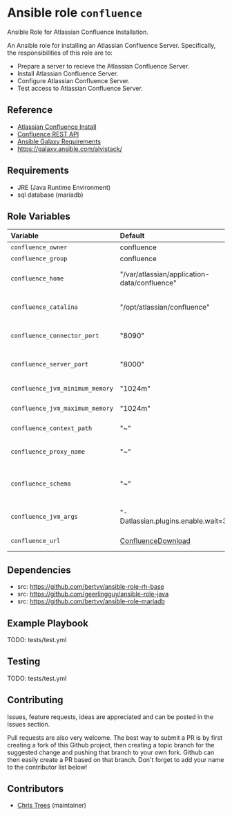 # Ansible role `confluence`
<!-- 
[//]: # todo [![Travis](https://img.shields.io/travis/ctrees/ansible-role-confluence.svg)](https://travis-ci.org/ctrees/ansible-role-confluence)
[//]: # todo [![GitHub release](https://img.shields.io/github/release/ctrees/ansible-role-confluence.svg)](https://github.com/ctrees/ansible-role-confluence)
[//]: # todo [![GitHub license](https://img.shields.io/github/license/ctrees/ansible-role-confluence.svg)](https://github.com/ctrees/ansible-role-confluence/blob/master/LICENSE)
[//]: # todo [![Ansible Role](https://img.shields.io/badge/galaxy-ctrees.confluence-blue.svg)](https://galaxy.ansible.com/ctrees/confluence)
-->

Ansible Role for Atlassian Confluence Installation.

An Ansible role for installing an Atlassian Confluence Server. Specifically, the responsibilities of this role are to:

- Prepare a server to recieve the Atlassian Confluence Server.
- Install Atlassian Confluence Server.
- Configure Atlassian Confluence Server.
- Test access to Atlassian Confluence Server.

## Reference

- [Atlassian Confluence Install](https://confluence.atlassian.com/doc/installing-confluence-on-linux-from-archive-file-255362363.html)
- [Confluence REST API](https://docs.atlassian.com/atlassian-confluence/REST/6.6.0/#space-createSpace)
- [Ansible Galaxy Requirements](https://zaiste.net/automatically_install_ansible_galaxy_roles_with_requirements_yml/)
- https://galaxy.ansible.com/alvistack/


## Requirements

- JRE (Java Runtime Environment)
- sql database (mariadb)

## Role Variables

| Variable   | Default | Comments (type)  |
| :---       | :---    | :---             |
| `confluence_owner` | confluence | owner |
| `confluence_group` | confluence | group |
| `confluence_home` | "/var/atlassian/application-data/confluence" | Location for the $CONFLUENCE_HOME directory. |
| `confluence_catalina` | "/opt/atlassian/confluence" | Location for the $CONFLUENCE_CATALINA directory. |
| `confluence_connector_port` | "8090" | Confluence Apache Tomcat connector and server port. |
| `confluence_server_port` | "8000" | Confluence Apache Tomcat connector and server port. |
| `confluence_jvm_minimum_memory` | "1024m" | Confluence JVM minimal memory usage. |
| `confluence_jvm_maximum_memory` | "1024m" | Confluence JVM maximum memory usage. |
| `confluence_context_path` | "~" | Context path for Confluence isntallation. |
| `confluence_proxy_name` | "~" | `http` or `https`, and supply `confluence_proxy_name` with its domain name. |
| `confluence_schema` | "~" | If Confluence running behide reverse proxy, setup `confluence_scheme` with whatever |
| `confluence_jvm_args` | "-Datlassian.plugins.enable.wait=300" | Atlassian Support recommended JVM arguments. |
| `confluence_url` | [ConfluenceDownload](https://downloads.atlassian.com/software/confluence/downloads/atlassian-confluence-6.6.2.tar.gz) | URL for download Confluence archive. |

## Dependencies

- src: https://github.com/bertvv/ansible-role-rh-base
- src: https://github.com/geerlingguy/ansible-role-java
- src: https://github.com/bertvv/ansible-role-mariadb

## Example Playbook
TODO: tests/test.yml
<!-- 
[//]: # todo - See the test playbooks in either the [Vagrant](https://github.com/ctrees/ansible-role-confluence/blob/vagrant-tests/test.yml) or [Docker](https://github.com/ctrees/ansible-role-confluence/blob/docker-tests/test.yml) test environment. See the section Testing for details.
-->

## Testing
TODO: tests/test.yml
<!--
There are two types of test environments available. One powered by Vagrant, another by Docker. The latter is suitable for running automated tests on Travis-CI. Test code is kept in separate orphan branches. For details of how to set up these test environments on your own machine, see the README files in the respective branches:

- Vagrant: [vagrant-tests](https://github.com/ctrees/ansible-role-confluence/tree/vagrant-tests)
- Docker: [docker-tests](https://github.com/ctrees/ansible-role-confluence/tree/docker-tests)
-->

## Contributing

Issues, feature requests, ideas are appreciated and can be posted in the Issues section.

Pull requests are also very welcome. The best way to submit a PR is by first creating a fork of this Github project, then creating a topic branch for the suggested change and pushing that branch to your own fork. Github can then easily create a PR based on that branch. Don't forget to add your name to the contributor list below!

## Contributors

- [Chris Trees](https://github.com/ctrees/) (maintainer)

